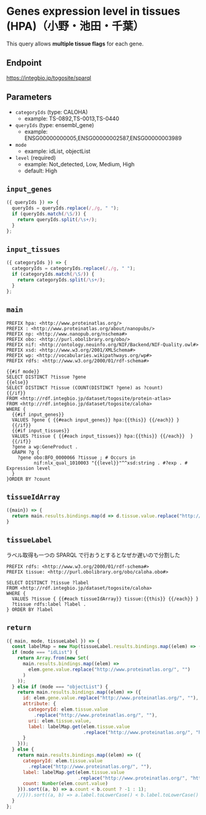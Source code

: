 # Genes expression level in tissues (HPA)（小野・池田・千葉）
This query allows **multiple tissue flags** for each gene.

## Endpoint

https://integbio.jp/togosite/sparql

## Parameters
* `categoryIds` (type: CALOHA)
  * example: TS-0892,TS-0013,TS-0440
* `queryIds` (type: ensembl_gene)
  * example: ENSG00000000005,ENSG00000002587,ENSG00000003989
* `mode`
  * example: idList, objectList
* `level` (required)
  * example: Not_detected, Low, Medium, High
  * default: High

## `input_genes`
```javascript
({ queryIds }) => {
  queryIds = queryIds.replace(/,/g, " ");
  if (queryIds.match(/\S/)) {
    return queryIds.split(/\s+/);
  }
};
```

## `input_tissues`
```javascript
({ categoryIds }) => {
  categoryIds = categoryIds.replace(/,/g, " ");
  if (categoryIds.match(/\S/)) {
    return categoryIds.split(/\s+/);
  }
};
```

## `main`

```sparql
PREFIX hpa: <http://www.proteinatlas.org/>
PREFIX : <http://www.proteinatlas.org/about/nanopubs/>
PREFIX np: <http://www.nanopub.org/nschema#>
PREFIX obo: <http://purl.obolibrary.org/obo/>
PREFIX nif: <http://ontology.neuinfo.org/NIF/Backend/NIF-Quality.owl#>
PREFIX xsd: <http://www.w3.org/2001/XMLSchema#>
PREFIX wp: <http://vocabularies.wikipathways.org/wp#>
PREFIX rdfs: <http://www.w3.org/2000/01/rdf-schema#>

{{#if mode}}
SELECT DISTINCT ?tissue ?gene
{{else}}
SELECT DISTINCT ?tissue (COUNT(DISTINCT ?gene) as ?count)
{{/if}}
FROM <http://rdf.integbio.jp/dataset/togosite/protein-atlas>
FROM <http://rdf.integbio.jp/dataset/togosite/caloha>
WHERE {
  {{#if input_genes}}
  VALUES ?gene { {{#each input_genes}} hpa:{{this}} {{/each}} }
  {{/if}}
  {{#if input_tissues}}
  VALUES ?tissue { {{#each input_tissues}} hpa:{{this}} {{/each}}  }
  {{/if}}
  ?gene a wp:GeneProduct .
  GRAPH ?g {
    ?gene obo:BFO_0000066 ?tissue ; # Occurs in
          nif:nlx_qual_1010003 "{{level}}"^^xsd:string . #?exp . # Expression level
  }
}ORDER BY ?count
```

## `tissueIdArray`
```javascript
({main}) => {
  return main.results.bindings.map(d => d.tissue.value.replace("http://www.proteinatlas.org/", ""));
}
```

## `tissueLabel`
ラベル取得も一つの SPARQL で行おうとするとなぜか遅いので分割した
```sparql
PREFIX rdfs: <http://www.w3.org/2000/01/rdf-schema#>
PREFIX tissue: <http://purl.obolibrary.org/obo/caloha.obo#>

SELECT DISTINCT ?tissue ?label
FROM <http://rdf.integbio.jp/dataset/togosite/caloha>
WHERE {
  VALUES ?tissue { {{#each tissueIdArray}} tissue:{{this}} {{/each}} }
  ?tissue rdfs:label ?label .
} ORDER BY ?label
```

## `return`

```javascript
({ main, mode, tissueLabel }) => {
  const labelMap = new Map(tissueLabel.results.bindings.map((elem) => ([ elem.tissue.value, elem.label.value ])));
  if (mode === "idList") {
    return Array.from(new Set(
      main.results.bindings.map((elem) =>
        elem.gene.value.replace("http://www.proteinatlas.org/", "")
      )
    ));
  } else if (mode === "objectList") {
    return main.results.bindings.map((elem) => ({
      id: elem.gene.value.replace("http://www.proteinatlas.org/", ""),
      attribute: {
        categoryId: elem.tissue.value
          .replace("http://www.proteinatlas.org/", ""),
        uri: elem.tissue.value,
        label: labelMap.get(elem.tissue.value
                            .replace("http://www.proteinatlas.org/", "http://purl.obolibrary.org/obo/caloha.obo#"))
      }
    }));
  } else {
    return main.results.bindings.map((elem) => ({
      categoryId: elem.tissue.value
        .replace("http://www.proteinatlas.org/", ""),
      label: labelMap.get(elem.tissue.value
                          .replace("http://www.proteinatlas.org/", "http://purl.obolibrary.org/obo/caloha.obo#")),
      count: Number(elem.count.value)
    })).sort((a, b) => a.count < b.count ? -1 : 1);
    //})).sort((a, b) => a.label.toLowerCase() < b.label.toLowerCase() ? -1 : 1);
  }
};
```